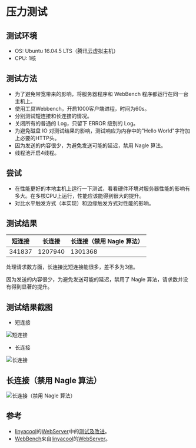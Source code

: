 # 压力测试

## 测试环境

- OS: Ubuntu 16.04.5 LTS（腾讯云虚拟主机）
- CPU: 1核

## 测试方法

- 为了避免带宽带来的影响，将服务器程序和 WebBench 程序都运行在同一台主机上。
- 使用工具Webbench，开启1000客户端进程，时间为60s。
- 分别测试短连接和长连接的情况。
- 关闭所有的普通的 Log，只留下 ERROR 级别的 Log。
- 为避免磁盘 IO 对测试结果的影响，测试响应为内存中的"Hello World"字符加上必要的HTTP头。
- 因为发送的内容很少，为避免发送可能的延迟，禁用 Nagle 算法。
- 线程池开启4线程。

## 尝试

- 在性能更好的本地主机上运行一下测试，看看硬件环境对服务器性能的影响有多大。在多核CPU上运行，性能应该能得到很大的提升。
- 对比水平触发方式（本实现）和边缘触发方式对性能的影响。

## 测试结果

| 短连接 | 长连接  | 长连接（禁用 Nagle 算法） |
| ------ | ------- | ------------------------- |
| 341837 | 1207940 | 1301368                   |

处理请求数方面，长连接比短连接能很多，差不多为3倍。

因为发送的内容很少，为避免发送可能的延迟，禁用了 Nagle 算法，请求数并没有得到显著的提升。

## 测试结果截图

- 短连接

![短连接](/Users/chenbright/Desktop/c:c++_workspace/tinyWS/doc/pressure_test_close.png)

- 长连接

![长连接](/Users/chenbright/Desktop/c:c++_workspace/tinyWS/doc/pressure_test_keep_alive.png)

## 长连接（禁用 Nagle 算法）

![长连接（禁用 Nagle 算法）](/Users/chenbright/Desktop/c:c++_workspace/tinyWS/doc/pressure_test_keep_alive_noNagle.png)

## 参考

- [linyacool](https://github.com/linyacool)的[WebServer](https://github.com/linyacool/WebServer)中的[测试及改进]([https://github.com/linyacool/WebServer/blob/HEAD/%E6%B5%8B%E8%AF%95%E5%8F%8A%E6%94%B9%E8%BF%9B.md](https://github.com/linyacool/WebServer/blob/HEAD/测试及改进.md))。
- [WebBench](https://github.com/linyacool/WebBench)来自[linyacool](https://github.com/linyacool)的[WebServer](https://github.com/linyacool/WebServer)。